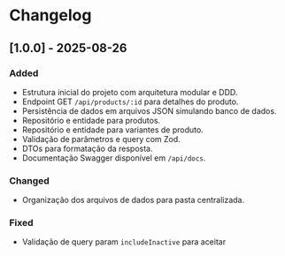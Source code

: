 # Changelog

## [1.0.0] - 2025-08-26

### Added
- Estrutura inicial do projeto com arquitetura modular e DDD.
- Endpoint GET `/api/products/:id` para detalhes do produto.
- Persistência de dados em arquivos JSON simulando banco de dados.
- Repositório e entidade para produtos.
- Repositório e entidade para variantes de produto.
- Validação de parâmetros e query com Zod.
- DTOs para formatação da resposta.
- Documentação Swagger disponível em `/api/docs`.

### Changed
- Organização dos arquivos de dados para pasta centralizada.

### Fixed
- Validação de query param `includeInactive` para aceitar
